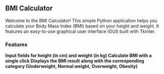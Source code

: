 ## BMI Calculator
Welcome to the BMI Calculator! This simple Python application helps you calculate your Body Mass Index (BMI) based on your height and weight. It features an easy-to-use graphical user interface (GUI) built with Tkinter.
### Features
<b> Input fields for height (in cm) and weight (in kg)
<b> Calculate BMI with a single click
<b> Displays the BMI result along with the corresponding category (Underweight, Normal weight, Overweight, Obesity)
